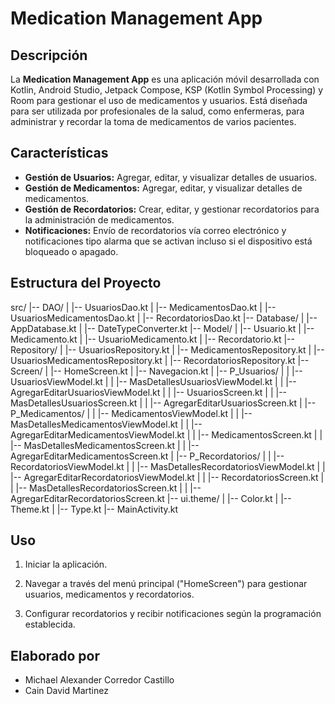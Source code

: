 # Medication Management App

## Descripción

La **Medication Management App** es una aplicación móvil desarrollada con Kotlin, Android Studio, Jetpack Compose, KSP (Kotlin Symbol Processing) y Room para gestionar el uso de medicamentos y usuarios. Está diseñada para ser utilizada por profesionales de la salud, como enfermeras, para administrar y recordar la toma de medicamentos de varios pacientes.

## Características

- **Gestión de Usuarios:** Agregar, editar, y visualizar detalles de usuarios.
- **Gestión de Medicamentos:** Agregar, editar, y visualizar detalles de medicamentos.
- **Gestión de Recordatorios:** Crear, editar, y gestionar recordatorios para la administración de medicamentos.
- **Notificaciones:** Envío de recordatorios vía correo electrónico y notificaciones tipo alarma que se activan incluso si el dispositivo está bloqueado o apagado.

## Estructura del Proyecto

src/ |-- DAO/ | |-- UsuariosDao.kt | |-- MedicamentosDao.kt | |-- UsuariosMedicamentosDao.kt | |-- RecordatoriosDao.kt |-- Database/ | |-- AppDatabase.kt | |-- DateTypeConverter.kt |-- Model/ | |-- Usuario.kt | |-- Medicamento.kt | |-- UsuarioMedicamento.kt | |-- Recordatorio.kt |-- Repository/ | |-- UsuariosRepository.kt | |-- MedicamentosRepository.kt | |-- UsuariosMedicamentosRepository.kt | |-- RecordatoriosRepository.kt |-- Screen/ | |-- HomeScreen.kt | |-- Navegacion.kt | |-- P_Usuarios/ | | |-- UsuariosViewModel.kt | | |-- MasDetallesUsuariosViewModel.kt | | |-- AgregarEditarUsuariosViewModel.kt | | |-- UsuariosScreen.kt | | |-- MasDetallesUsuariosScreen.kt | | |-- AgregarEditarUsuariosScreen.kt | |-- P_Medicamentos/ | | |-- MedicamentosViewModel.kt | | |-- MasDetallesMedicamentosViewModel.kt | | |-- AgregarEditarMedicamentosViewModel.kt | | |-- MedicamentosScreen.kt | | |-- MasDetallesMedicamentosScreen.kt | | |-- AgregarEditarMedicamentosScreen.kt | |-- P_Recordatorios/ | | |-- RecordatoriosViewModel.kt | | |-- MasDetallesRecordatoriosViewModel.kt | | |-- AgregarEditarRecordatoriosViewModel.kt | | |-- RecordatoriosScreen.kt | | |-- MasDetallesRecordatoriosScreen.kt | | |-- AgregarEditarRecordatoriosScreen.kt |-- ui.theme/ | |-- Color.kt | |-- Theme.kt | |-- Type.kt |-- MainActivity.kt

## Uso

1. Iniciar la aplicación.

2. Navegar a través del menú principal ("HomeScreen") para gestionar usuarios, medicamentos y recordatorios.

3. Configurar recordatorios y recibir notificaciones según la programación establecida.

## Elaborado por

- Michael Alexander Corredor Castillo
- Cain David Martinez